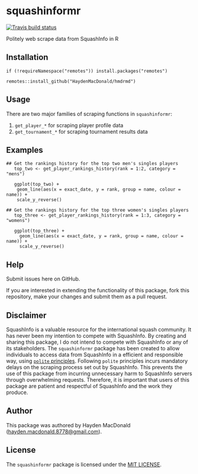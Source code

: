 # squashinformr

[![Travis build status](https://travis-ci.org/HaydenMacDonald/squashinformr.svg?branch=master)](https://travis-ci.org/github/HaydenMacDonald/squashinformr)

Politely web scrape data from SquashInfo in R

## Installation

```{r}
if (!requireNamespace("remotes")) install.packages("remotes")

remotes::install_github("HaydenMacDonald/hmdrmd")
```

## Usage

There are two major families of scraping functions in `squashinformr`:

1. `get_player_*` for scraping player profile data
2. `get_tournament_*` for scraping tournament results data

## Examples

```{r}
## Get the rankings history for the top two men's singles players
   top_two <- get_player_rankings_history(rank = 1:2, category = "mens")

   ggplot(top_two) +
    geom_line(aes(x = exact_date, y = rank, group = name, colour = name)) +
    scale_y_reverse()
```


```{r}
## Get the rankings history for the top three women's singles players
   top_three <- get_player_rankings_history(rank = 1:3, category = "womens")

   ggplot(top_three) +
     geom_line(aes(x = exact_date, y = rank, group = name, colour = name)) +
     scale_y_reverse()
```
## Help

Submit issues here on GitHub.  

If you are interested in extending the functionality of this package, fork this repository, make your changes and submit them as a pull request.  

## Disclaimer

SquashInfo is a valuable resource for the international squash community. It has never been my intention to compete with SquashInfo. By creating and sharing this package, I do not intend to compete with SquashInfo or any of its stakeholders. The `squashinformr` package has been created to allow individuals to access data from SquashInfo in a efficient and responsible way, using [`polite` principles](https://github.com/dmi3kno/polite). Following `polite` principles incurs mandatory delays on the scraping process set out by SquashInfo. This prevents the use of this package from incurring unnecessary harm to SquashInfo servers through overwhelming requests. Therefore, it is important that users of this package are patient and respectful of SquashInfo and the work they produce.  

## Author

This package was authored by Hayden MacDonald (hayden.macdonald.8778@gmail.com). 

## License

The `squashinformr` package is licensed under the [MIT LICENSE](https://github.com/HaydenMacDonald/squashinformr/blob/master/LICENSE).
